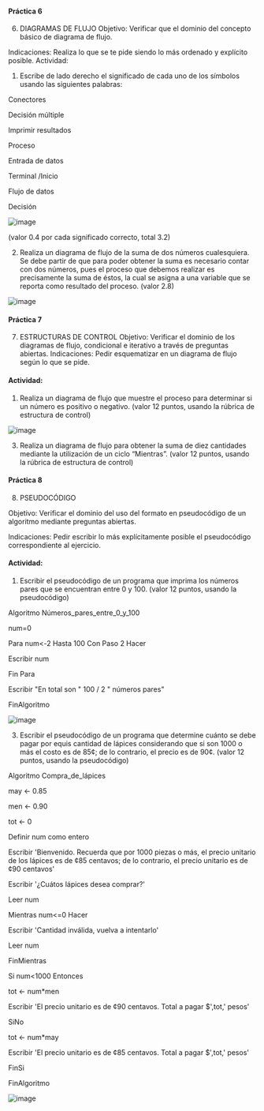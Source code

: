 #### Práctica 6
6. DIAGRAMAS DE FLUJO
Objetivo: Verificar que el dominio del concepto básico de diagrama de flujo.

Indicaciones: Realiza lo que se te pide siendo lo más ordenado y explícito posible.
Actividad:

  1. Escribe de lado derecho el significado de cada uno de los símbolos usando las
  siguientes palabras: 
  
  Conectores
  
  Decisión múltiple
  
  Imprimir resultados
  
  Proceso
  
  Entrada de datos
  
  Terminal /Inicio
  
  Flujo de datos
  
  Decisión
  
  ![image](https://user-images.githubusercontent.com/99224635/166087127-38f84047-c3a2-4ed3-9d74-b22542a48fbe.png)

  
  (valor 0.4 por cada significado correcto, total 3.2)
  
   2. Realiza un diagrama de flujo de la suma de dos números cualesquiera. Se debe partir de que para poder obtener la suma es necesario contar con dos números, pues el
    proceso que debemos realizar es precisamente la suma de éstos, la cual se asigna a una variable que se reporta como resultado del proceso. (valor 2.8)
    
![image](https://user-images.githubusercontent.com/99224635/166116735-975c7501-158b-4e8b-aefa-67b98e8cd775.png)

    

    
 #### Práctica 7
7. ESTRUCTURAS DE CONTROL
Objetivo: Verificar el dominio de los diagramas de flujo, condicional e iterativo a través de preguntas abiertas.
Indicaciones: Pedir esquematizar en un diagrama de flujo según lo que se pide.
#### Actividad:
  1. Realiza un diagrama de flujo que muestre el proceso para determinar si un número es positivo o negativo. (valor 12 puntos, usando la rúbrica de estructura de control)

![image](https://user-images.githubusercontent.com/99224635/166118898-eedbb117-7f70-423e-a87b-70b9ee881ce9.png)



  3. Realiza un diagrama de flujo para obtener la suma de diez cantidades mediante la utilización de un ciclo “Mientras”. (valor 12 puntos, usando la rúbrica de estructura de control)





#### Práctica 8
8. PSEUDOCÓDIGO

Objetivo: Verificar el dominio del uso del formato en pseudocódigo de un algoritmo mediante preguntas abiertas.

Indicaciones: Pedir escribir lo más explícitamente posible el pseudocódigo correspondiente al ejercicio.

#### Actividad:

  1. Escribir el pseudocódigo de un programa que imprima los números pares que se encuentran entre 0 y 100. (valor 12 puntos, usando la pseudocódigo)

Algoritmo Números_pares_entre_0_y_100

num=0
  
Para num<-2 Hasta 100 Con Paso 2 Hacer
  
Escribir num
    
Fin Para
  
Escribir "En total son " 100 / 2 " números pares"
  
FinAlgoritmo

![image](https://user-images.githubusercontent.com/99224635/166121681-320dd662-6b65-4be0-aba5-2840106f61a1.png)


  3. Escribir el pseudocódigo de un programa que determine cuánto se debe pagar por equis cantidad de lápices considerando que si son 1000 o más el costo es de 85¢; de lo contrario, el precio es de 90¢. (valor 12 puntos, usando la pseudocódigo)

Algoritmo Compra_de_lápices

may <- 0.85

men <- 0.90

tot <- 0
 
Definir num como entero
  
Escribir 'Bienvenido. Recuerda que por 1000 piezas o más, el precio unitario de los lápices es de ¢85 centavos; de lo contrario, el precio unitario es de ¢90 centavos'
  
Escribir '¿Cuátos lápices desea comprar?'
  
Leer num
  
Mientras num<=0 Hacer
  
Escribir 'Cantidad inválida, vuelva a intentarlo'
    
Leer num
    
FinMientras
  
Si num<1000 Entonces
  
tot <- num*men
    
Escribir 'El precio unitario es de ¢90 centavos. Total a pagar $',tot,' pesos'
    
SiNo
  
tot <- num*may
    
Escribir 'El precio unitario es de ¢85 centavos. Total a pagar $',tot,' pesos'
    
FinSi
  
FinAlgoritmo

![image](https://user-images.githubusercontent.com/99224635/166122096-2ea4cf0e-e269-4d46-9531-abefee8d8ef1.png)

